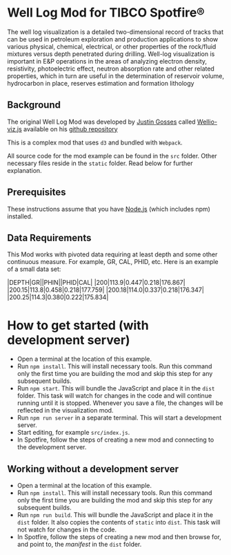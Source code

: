 # Well Log Mod for TIBCO Spotfire®
The well log visualization is a detailed two-dimensional record of tracks that can be used in petroleum exploration and production applications to show various physical, chemical, electrical, or other properties of the rock/fluid mixtures versus depth penetrated during drilling. Well-log visualization is important in E&P operations in the areas of analyzing electron density, resistivity, photoelectric effect, neutron absorption rate and other related properties, which in turn are useful in the determination of reservoir volume, hydrocarbon in place, reserves estimation and formation lithology

## Background
The original Well Log Mod was developed by [Justin Gosses](https://www.linkedin.com/in/justingosses/) called [Wellio-viz.js](https://github.com/JustinGOSSES/wellioviz) available on his [github repository](https://github.com/JustinGOSSES/wellioviz) 

This is a complex mod that uses `d3` and bundled with `Webpack`.

All source code for the mod example can be found in the `src` folder. Other necessary files reside in the `static` folder. Read below for further explanation.

## Prerequisites
These instructions assume that you have [Node.js](https://nodejs.org/en/) (which includes npm) installed.

## Data Requirements
This Mod works with pivoted data requiring at least depth and some other continuous measure. For example, GR, CAL, PHID, etc.  Here is an example of a small data set:

|DEPTH|GR||PHIN||PHID|CAL|
|200|113.9|0.447|0.218|176.867|
|200.15|113.8|0.458|0.218|177.759|
|200.18|114.0|0.337|0.218|176.347|
|200.25|114.3|0.380|0.222|175.834|

# How to get started (with development server)
- Open a terminal at the location of this example.
- Run `npm install`. This will install necessary tools. Run this command only the first time you are building the mod and skip this step for any subsequent builds.
- Run `npm start`. This will bundle the JavaScript and place it in the `dist` folder. This task will watch for changes in the code and will continue running until it is stopped. Whenever you save a file, the changes will be reflected in the visualization mod.
- Run `npm run server` in a separate terminal. This will start a development server.
- Start editing, for example `src/index.js`.
- In Spotfire, follow the steps of creating a new mod and connecting to the development server.

## Working without a development server
- Open a terminal at the location of this example.
- Run `npm install`. This will install necessary tools. Run this command only the first time you are building the mod and skip this step for any subsequent builds.
- Run `npm run build`. This will bundle the JavaScript and place it in the `dist` folder. It also copies the contents of `static` into `dist`. This task will not watch for changes in the code.
- In Spotfire, follow the steps of creating a new mod and then browse for, and point to, the _manifest_ in the `dist` folder.
  
